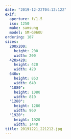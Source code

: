 ```yaml
---
date: "2019-12-22T04:12:12Z"
exif:
  aperture: f/1.5
  iso: 1250
  make: samsung
  model: SM-G960U
ordering: 187
sizes:
  200x200:
    height: 200
    width: 200
  420x420:
    height: 420
    width: 420
  640w:
    height: 853
    width: 640
  "1080":
    height: 1080
    width: 810
  "1280":
    height: 1280
    width: 960
  "1920":
    height: 1920
    width: 1440
title: 20191221_221212.jpg
---
```

